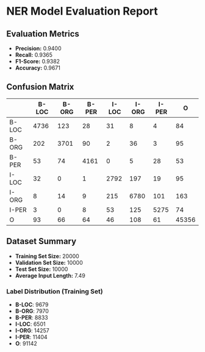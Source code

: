 
# NER Model Evaluation Report

## Evaluation Metrics
- **Precision:** 0.9400
- **Recall:** 0.9365
- **F1-Score:** 0.9382
- **Accuracy:** 0.9671

## Confusion Matrix
|  | B-LOC | B-ORG | B-PER | I-LOC | I-ORG | I-PER | O |
| --- | --- | --- | --- | --- | --- | --- | --- |
| B-LOC | 4736 | 123 | 28 | 31 | 8 | 4 | 84 |
| B-ORG | 202 | 3701 | 90 | 2 | 36 | 3 | 95 |
| B-PER | 53 | 74 | 4161 | 0 | 5 | 28 | 53 |
| I-LOC | 32 | 0 | 1 | 2792 | 197 | 19 | 95 |
| I-ORG | 8 | 14 | 9 | 215 | 6780 | 101 | 163 |
| I-PER | 3 | 0 | 8 | 53 | 125 | 5275 | 74 |
| O | 93 | 66 | 64 | 46 | 108 | 61 | 45356 |



## Dataset Summary
- **Training Set Size:** 20000
- **Validation Set Size:** 10000
- **Test Set Size:** 10000
- **Average Input Length:** 7.49

### Label Distribution (Training Set)
- **B-LOC**: 9679
- **B-ORG**: 7970
- **B-PER**: 8833
- **I-LOC**: 6501
- **I-ORG**: 14257
- **I-PER**: 11404
- **O**: 91142

